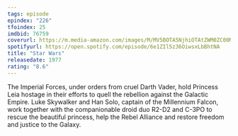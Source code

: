 ```yaml
---
tags: episode
epindex: "226"
tfoindex: 25
imdbid: 76759
coverurl: https://m.media-amazon.com/images/M/MV5BOTA5NjhiOTAtZWM0ZC00MWNhLThiMzEtZDFkOTk2OTU1ZDJkXkEyXkFqcGdeQXVyMTA4NDI1NTQx._V1_SX202_CR0,0,202,300_.jpg
spotifyurl: https://open.spotify.com/episode/6e1ZIl5z36OiwsxLbBhtNA
title: "Star Wars"
releasedate: 1977
rating: "8.6"
---
```


The Imperial Forces, under orders from cruel Darth Vader, hold Princess Leia hostage in their efforts to quell the rebellion against the Galactic Empire. Luke Skywalker and Han Solo, captain of the Millennium Falcon, work together with the companionable droid duo R2-D2 and C-3PO to rescue the beautiful princess, help the Rebel Alliance and restore freedom and justice to the Galaxy.